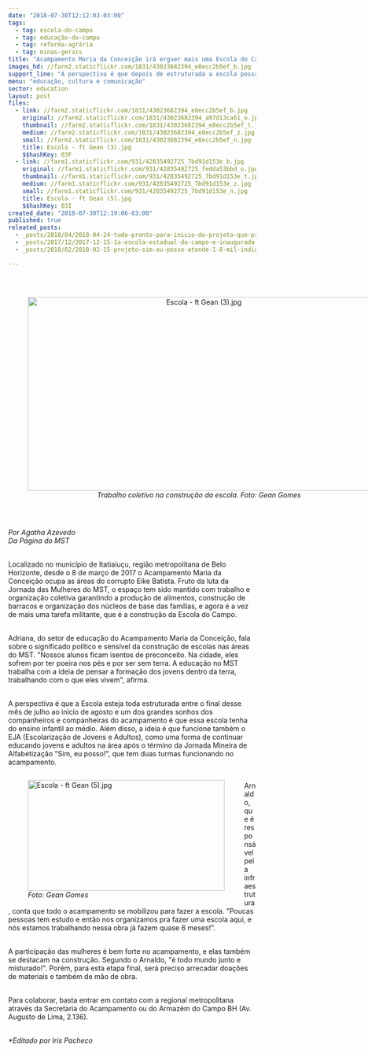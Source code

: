 ```yaml
---
date: "2018-07-30T12:12:03-03:00"
tags:
  - tag: escola-do-campo
  - tag: educação-do-campo
  - tag: reforma-agrária
  - tag: minas-gerais
title: "Acampamento Maria da Conceição irá erguer mais uma Escola do Campo "
images_hd: //farm2.staticflickr.com/1831/43023682394_e8ecc2b5ef_b.jpg
support_line: "A perspectiva é que depois de estruturada a escola possa ter do ensino infantil ao médio, contemplando assim todas as faixa etárias. "
menu: "educação, cultura e comunicação"
sector: education
layout: post
files:
  - link: //farm2.staticflickr.com/1831/43023682394_e8ecc2b5ef_b.jpg
    original: //farm2.staticflickr.com/1831/43023682394_a97d13ca61_o.jpg
    thumbnail: //farm2.staticflickr.com/1831/43023682394_e8ecc2b5ef_t.jpg
    medium: //farm2.staticflickr.com/1831/43023682394_e8ecc2b5ef_z.jpg
    small: //farm2.staticflickr.com/1831/43023682394_e8ecc2b5ef_n.jpg
    title: Escola - ft Gean (3).jpg
    $$hashKey: 03F
  - link: //farm1.staticflickr.com/931/42835492725_7bd91d153e_b.jpg
    original: //farm1.staticflickr.com/931/42835492725_fedda53bbd_o.jpg
    thumbnail: //farm1.staticflickr.com/931/42835492725_7bd91d153e_t.jpg
    medium: //farm1.staticflickr.com/931/42835492725_7bd91d153e_z.jpg
    small: //farm1.staticflickr.com/931/42835492725_7bd91d153e_n.jpg
    title: Escola - ft Gean (5).jpg
    $$hashKey: 03I
created_date: "2018-07-30T12:19:06-03:00"
published: true
releated_posts:
  - _posts/2018/04/2018-04-24-tudo-pronto-para-inicio-do-projeto-que-promete-alfabetizar-1500-adultos-em-minas-gerais.md
  - _posts/2017/12/2017-12-15-1a-escola-estadual-do-campo-e-inaugurada-no-maranhao.md
  - _posts/2018/02/2018-02-15-projeto-sim-eu-posso-atende-1-8-mil-indigenas-no-maranhao-e-tem-lista-de-espera.md

---
```

<p>&nbsp;</p>

<div style="text-align:center">
<figure class="image" style="display:inline-block"><img alt="Escola - ft Gean (3).jpg" height="394" src="//farm2.staticflickr.com/1831/43023682394_e8ecc2b5ef_b.jpg" width="700" />
<figcaption><em>Trabalho coletivo na constru&ccedil;&atilde;o da escola.&nbsp;Foto: Gean Gomes&nbsp;</em></figcaption>
</figure>
</div>

<p>&nbsp;</p>

<p><em>Por Agatha Azevedo&nbsp;<br />
Da P&aacute;gina do MST&nbsp;</em></p>

<p><br />
Localizado no munic&iacute;pio de Itatiaiu&ccedil;u, regi&atilde;o metropolitana de Belo Horizonte, desde o 8 de mar&ccedil;o de 2017 o Acampamento Maria da Concei&ccedil;&atilde;o ocupa as &aacute;reas do corrupto Eike Batista. Fruto da luta da Jornada das Mulheres do MST, o espa&ccedil;o tem sido mantido com trabalho e organiza&ccedil;&atilde;o coletiva garantindo a produ&ccedil;&atilde;o de alimentos, constru&ccedil;&atilde;o de barracos e organiza&ccedil;&atilde;o dos n&uacute;cleos de base das fam&iacute;lias, e agora &eacute; a vez de mais uma tarefa militante, que &eacute; a constru&ccedil;&atilde;o da Escola do Campo.&nbsp;</p>

<p><br />
Adriana, do setor de educa&ccedil;&atilde;o do Acampamento Maria da Concei&ccedil;&atilde;o, fala sobre o significado pol&iacute;tico e sens&iacute;vel da constru&ccedil;&atilde;o de escolas nas &aacute;reas do MST.&nbsp;&quot;Nossos alunos ficam isentos de preconceito. Na cidade, eles sofrem por ter poeira nos p&eacute;s e por ser sem terra. A educa&ccedil;&atilde;o no MST trabalha com a ideia de pensar a forma&ccedil;&atilde;o dos jovens dentro da terra, trabalhando com o que eles vivem&quot;, afirma.&nbsp;</p>

<p>&nbsp;<br />
A perspectiva &eacute; que a Escola esteja toda estruturada entre o final desse m&ecirc;s de julho ao in&iacute;cio de agosto&nbsp;e um dos grandes sonhos dos companheiros e companheiras do acampamento &eacute; que essa escola tenha do ensino infantil ao m&eacute;dio. Al&eacute;m disso, a ideia &eacute; que funcione tamb&eacute;m o EJA (Escolariza&ccedil;&atilde;o de Jovens e Adultos), como uma forma de continuar educando jovens e adultos na &aacute;rea ap&oacute;s o t&eacute;rmino da Jornada Mineira de Alfabetiza&ccedil;&atilde;o &quot;Sim, eu posso!&quot;, que tem duas turmas funcionando no acampamento.&nbsp;</p>

<figure class="image" style="float:left"><img alt="Escola - ft Gean (5).jpg" height="225" src="//farm1.staticflickr.com/931/42835492725_7bd91d153e_b.jpg" width="400" />
<figcaption><em>Foto: Gean Gomes&nbsp;</em></figcaption>
</figure>

<p><br />
Arnaldo, que &eacute; respons&aacute;vel pela infraestrutura, conta que todo o acampamento se mobilizou para fazer a escola. &quot;Poucas pessoas tem estudo e ent&atilde;o nos organizamos pra fazer uma escola aqui, e n&oacute;s estamos trabalhando nessa obra j&aacute; fazem quase 6 meses!&quot;.&nbsp;</p>

<p><br />
A participa&ccedil;&atilde;o das mulheres &eacute; bem forte no acampamento, e elas tamb&eacute;m se destacam na constru&ccedil;&atilde;o. Segundo o Arnaldo, &quot;&eacute; todo mundo junto e misturado!&quot;. Por&eacute;m, para esta etapa final, ser&aacute; preciso arrecadar doa&ccedil;&otilde;es de materiais e tamb&eacute;m de m&atilde;o de obra.&nbsp;</p>

<p><br />
Para colaborar, basta entrar em contato com a regional metropolitana atrav&eacute;s da Secretaria do Acampamento ou do Armaz&eacute;m do Campo BH (Av. Augusto de Lima, 2.136).&nbsp;</p>

<p><br />
<em>*Editado por Iris Pacheco</em></p>
